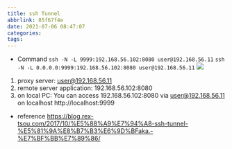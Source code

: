 ```yaml
---
title: ssh Tunnel
abbrlink: 85f67f4e
date: 2021-07-06 08:47:07
categories:
tags:
---
```

* Command
`ssh -N -L 9999:192.168.56.102:8080 user@192.168.56.11`
`ssh -N -L 0.0.0.0:9999:192.168.56.102:8080 user@192.168.56.11`
![](image01.png)
1. proxy server: user@192.168.56.11
2. remote server application: 192.168.56.102:8080
3. on local PC: You can access 192.168.56.102:8080 via user@192.168.56.11 on localhost http://localhost:9999

* reference
https://blog.rex-tsou.com/2017/10/%E5%88%A9%E7%94%A8-ssh-tunnel-%E5%81%9A%E8%B7%B3%E6%9D%BFaka.-%E7%BF%BB%E7%89%86/